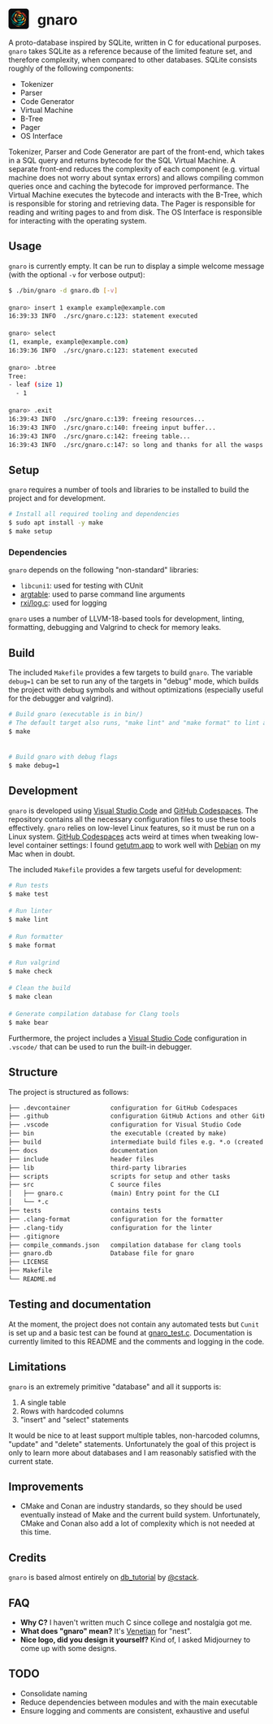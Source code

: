 # <img src="./docs/gnaro.png" style="width:40px;padding-right:10px;margin-bottom:-8px;"> gnaro
A proto-database inspired by SQLite, written in C for educational purposes. `gnaro` takes SQLite as a reference because of the limited feature set, and therefore complexity, when compared to other databases. SQLite consists roughly of the following components:

- Tokenizer
- Parser
- Code Generator
- Virtual Machine
- B-Tree
- Pager
- OS Interface

Tokenizer, Parser and Code Generator are part of the front-end, which takes in a SQL query and returns bytecode for the SQL Virtual Machine. A separate front-end reduces the complexity of each component (e.g. virtual machine does not worry about syntax errors) and allows compiling common queries once and caching the bytecode for improved performance. The Virtual Machine executes the bytecode and interacts with the B-Tree, which is responsible for storing and retrieving data. The Pager is responsible for reading and writing pages to and from disk. The OS Interface is responsible for interacting with the operating system.

## Usage

`gnaro` is currently empty. It can be run to display a simple welcome message (with the optional `-v` for verbose output):

```bash
$ ./bin/gnaro -d gnaro.db [-v]

gnaro> insert 1 example example@example.com
16:39:33 INFO  ./src/gnaro.c:123: statement executed

gnaro> select
(1, example, example@example.com)
16:39:36 INFO  ./src/gnaro.c:123: statement executed

gnaro> .btree
Tree:
- leaf (size 1)
  - 1

gnaro> .exit
16:39:43 INFO  ./src/gnaro.c:139: freeing resources...
16:39:43 INFO  ./src/gnaro.c:140: freeing input buffer...
16:39:43 INFO  ./src/gnaro.c:142: freeing table...
16:39:43 INFO  ./src/gnaro.c:147: so long and thanks for all the wasps!
```

## Setup

`gnaro` requires a number of tools and libraries to be installed to build the project and for development.

```bash
# Install all required tooling and dependencies
$ sudo apt install -y make
$ make setup
```

### Dependencies

`gnaro` depends on the following "non-standard" libraries:

- `libcuni1`: used for testing with CUnit
- [argtable](http://argtable.org/): used to parse command line arguments
- [rxi/log.c](https://github.com/rxi/log.c): used for logging

`gnaro` uses a number of LLVM-18-based tools for development, linting, formatting, debugging and Valgrind to check for memory leaks.

## Build

The included `Makefile` provides a few targets to build `gnaro`.
The variable `debug=1` can be set to run any of the targets in "debug" mode, which builds the project with debug symbols and without optimizations (especially useful for the debugger and valgrind).

```bash
# Build gnaro (executable is in bin/)
# The default target also runs, "make lint" and "make format" to lint and format the code
$ make


# Build gnaro with debug flags
$ make debug=1
```

## Development
`gnaro` is developed using [Visual Studio Code](https://code.visualstudio.com/) and [GitHub Codespaces](https://github.com/codespaces). The repository contains all the necessary configuration files to use these tools effectively.
`gnaro` relies on low-level Linux features, so it must be run on a Linux system. [GitHub Codespaces](https://github.com/codespaces) acts weird at times when tweaking low-level container settings: I found [getutm.app](https://getutm.app) to work well with [Debian](http://debian.org) on my Mac when in doubt.

The included `Makefile` provides a few targets useful for development:

```bash
# Run tests
$ make test

# Run linter
$ make lint

# Run formatter
$ make format

# Run valgrind
$ make check

# Clean the build
$ make clean

# Generate compilation database for Clang tools
$ make bear
```

Furthermore, the project includes a [Visual Studio Code](https://code.visualstudio.com/) configuration in `.vscode/` that can be used to run the built-in debugger.

## Structure

The project is structured as follows:

```txt
├── .devcontainer           configuration for GitHub Codespaces
├── .github                 configuration GitHub Actions and other GitHub features
├── .vscode                 configuration for Visual Studio Code
├── bin                     the executable (created by make)
├── build                   intermediate build files e.g. *.o (created by make)
├── docs                    documentation
├── include                 header files
├── lib                     third-party libraries
├── scripts                 scripts for setup and other tasks
├── src                     C source files
│   ├── gnaro.c             (main) Entry point for the CLI
│   └── *.c
├── tests                   contains tests
├── .clang-format           configuration for the formatter
├── .clang-tidy             configuration for the linter
├── .gitignore
├── compile_commands.json   compilation database for clang tools
├── gnaro.db                Database file for gnaro
├── LICENSE
├── Makefile
└── README.md
```

## Testing and documentation

At the moment, the project does not contain any automated tests but `Cunit` is set up and a basic test can be found at [gnaro_test.c](tests/gnaro_test.c). Documentation is currently limited to this README and the comments and logging in the code.

## Limitations

`gnaro` is an extremely primitive "database" and all it supports is:

 1. A single table
 1. Rows with hardcoded columns
 1. "insert" and "select" statements

It would be nice to at least support multiple tables, non-harcoded columns, "update" and "delete" statements. Unfortunately the goal of this project is only to learn more about databases and I am reasonably satisfied with the current state.

## Improvements

- CMake and Conan are industry standards, so they should be used eventually instead of Make and the current build system. Unfortunately, CMake and Conan also add a lot of complexity which is not needed at this time.

## Credits

`gnaro` is based almost entirely on [db_tutorial](https://cstack.github.io/db_tutorial/) by [@cstack](https://github.com/cstack).

## FAQ

- **Why C?** I haven't written much C since college and nostalgia got me.
- **What does "gnaro" mean?** It's [Venetian](https://vec.wikipedia.org/wiki/Gnaro) for "nest".
- **Nice logo, did you design it yourself?** Kind of, I asked Midjourney to come up with some designs.

## TODO

- Consolidate naming
- Reduce dependencies between modules and with the main executable
- Ensure logging and comments are consistent, exhaustive and useful
